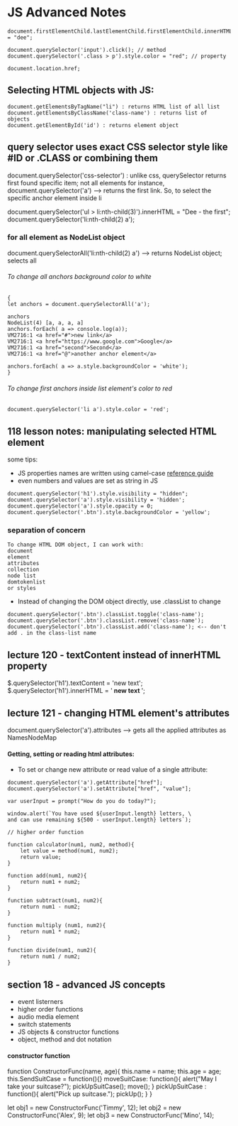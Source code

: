 # JS Advanced Notes
```
document.firstElementChild.lastElementChild.firstElementChild.innerHTML = "dee";

document.querySelector('input').click(); // method
document.querySelector('.class > p').style.color = "red"; // property

document.location.href;
```
## Selecting HTML objects with JS:

```
document.getElementsByTagName("li") : returns HTML list of all list
document.getElementsByClassName('class-name') : returns list of objects
document.getElementById('id') : returns element object
```
## query selector uses exact CSS selector style like #ID or .CLASS or combining them
document.querySelector('css-selector') : unlike css, querySelector returns first found specific item; not all elements 
for instance, document.querySelector('a') --> returns the first link. So, to select the specific anchor element inside li

document.querySelector('ul > li:nth-child(3)').innerHTML = "Dee - the first";
document.querySelector('li:nth-child(2) a');
### for all element as NodeList object
document.querySelectorAll('li:nth-child(2) a') --> returns NodeList object; selects all


###### To change all anchors background color to white 
```
{
let anchors = document.querySelectorAll('a');

anchors
NodeList(4) [a, a, a, a]
anchors.forEach( a => console.log(a));
VM2716:1 <a href=​"#">​new link​</a>​
VM2716:1 <a href=​"https:​/​/​www.google.com">​Google​</a>​
VM2716:1 <a href=​"second">​Second​</a>​
VM2716:1 <a href=​"@">​another anchor element​</a>​

anchors.forEach( a => a.style.backgroundColor = 'white');
}
```
###### To change first anchors inside list element's color to red 

`document.querySelector('li a').style.color = 'red';`



## 118 lesson notes: manipulating selected HTML element
some tips:
- JS properties names are written using camel-case [reference guide](https://www.w3schools.com/jsref/dom_obj_style.asp)
- even numbers and values are set as string in JS

```
document.querySelector('h1').style.visibility = "hidden";
document.querySelector('a').style.visibility = 'hidden';
document.querySelector('a').style.opacity = 0;
document.querySelector('.btn').style.backgroundColor = 'yellow';

```

### separation of concern
```
To change HTML DOM object, I can work with:
document
element
attributes
collection
node list
domtokenlist
or styles

```
- Instead of changing the DOM object directly, use .classList to change 

```
document.querySelector('.btn').classList.toggle('class-name');
document.querySelector('.btn').classList.remove('class-name');
document.querySelector('.btn').classList.add('class-name'); <-- don't add . in the class-list name
```

## lecture 120 - textContent instead of innerHTML property
$.querySelector('h1').textContent = 'new text';
$.querySelector('h1').innerHTML = '<strong> new text </strong>';

## lecture 121 - changing HTML element's attributes
document.querySelector('a').attributes --> gets all the applied attributes as NamesNodeMap
 
#### Getting, setting or reading html attributes:

- To set or change new attribute or read value of a single attribute:
  
```
document.querySelector('a').getAttribute["href"];
document.querySelector('a').setAttribute["href", "value"];

```

```
var userInput = prompt("How do you do today?");

window.alert(`You have used ${userInput.length} letters, \
and can use remaining ${500 - userInput.length} letters`);

// higher order function

function calculator(num1, num2, method){
    let value = method(num1, num2);
    return value;
}

function add(num1, num2){
    return num1 + num2;
}

function subtract(num1, num2){
    return num1 - num2;
}

function multiply (num1, num2){
    return num1 * num2;
}

function divide(num1, num2){
    return num1 / num2;
}
```

## section 18 - advanced JS concepts

- event listerners
- higher order functions
- audio media element
- switch statements
- JS objects & constructor functions
- object, method and dot notation

#### constructor function

function ConstructorFunc(name, age){
    this.name = name;
    this.age = age;
    this.SendSuitCase = function(){}
    moveSuitCase: function(){
        alert("May I take your suitcase?");
        pickUpSuitCase();
        move();
    }
    pickUpSuitCase : function(){
        alert("Pick up suitcase.");
        pickUp();
    }
}

let obj1 = new ConstructorFunc('Timmy', 12);
let obj2 = new ConstructorFunc('Alex', 9);
let obj3 = new ConstructorFunc('Mino', 14);